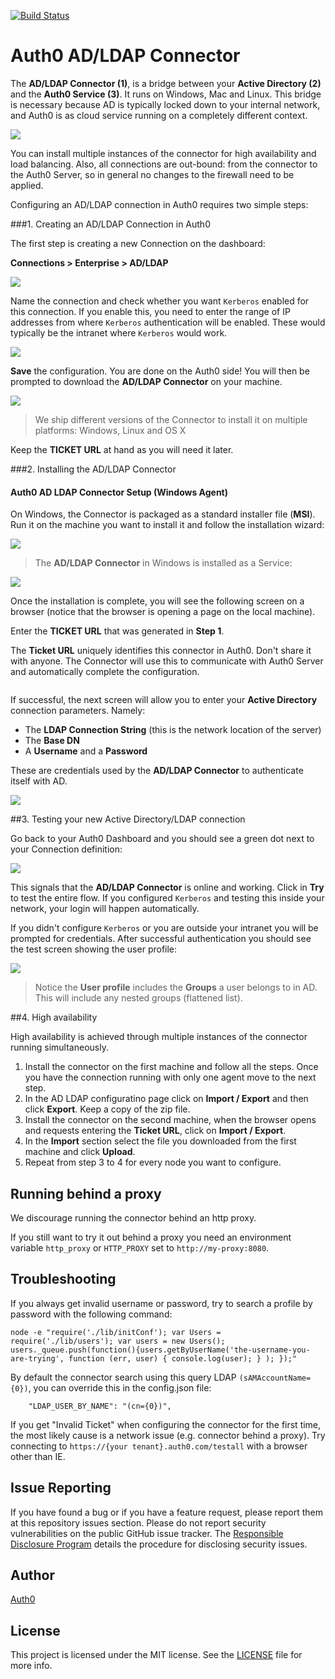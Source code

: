 [![Build Status](https://travis-ci.org/auth0/ad-ldap-connector.svg?branch=master)](https://travis-ci.org/auth0/ad-ldap-connector)

# Auth0 AD/LDAP Connector

The __AD/LDAP Connector (1)__, is a bridge between your __Active Directory (2)__  and the __Auth0 Service (3)__. It runs on Windows, Mac and Linux. This bridge is necessary because AD is typically locked down to your internal network, and Auth0 is as cloud service running on a completely different context.

<img src="https://docs.google.com/drawings/d/1X30jQAsatQTibLXgxKgDanbCH1RJ9ZAfoDmHV33jdBY/pub?w=630&amp;h=526">

You can install multiple instances of the connector for high availability and load balancing. Also, all connections are out-bound: from the connector to the Auth0 Server, so in general no changes to the firewall need to be applied.

Configuring an AD/LDAP connection in Auth0 requires two simple steps:

###1. Creating an AD/LDAP Connection in Auth0

The first step is creating a new Connection on the dashboard:

__Connections > Enterprise > AD/LDAP__

![](https://cdn.auth0.com/docs/media/articles/connections/enterprise/active-directory/ldap-create.png)

Name the connection and check whether you want `Kerberos` enabled for this connection. If you enable this, you need to enter the range of IP addresses from where `Kerberos` authentication will be enabled. These would typically be the intranet where `Kerberos` would work.

![](https://cdn.auth0.com/docs/media/articles/connections/enterprise/active-directory/ldap-create-2.png)

__Save__ the configuration. You are done on the Auth0 side! You will then be prompted to download the __AD/LDAP Connector__ on your machine.

![](https://cdn.auth0.com/docs/media/articles/connections/enterprise/active-directory/ldap-create-3.png)

> We ship different versions of the Connector to install it on multiple platforms: Windows, Linux and OS X

Keep the __TICKET URL__ at hand as you will need it later.

###2. Installing the AD/LDAP Connector

#### Auth0 AD LDAP Connector Setup (Windows Agent)
On Windows, the Connector is packaged as a standard installer file (__MSI__). Run it on the machine you want to install it and follow the installation wizard:

![](https://cdn.auth0.com/docs/media/articles/connector/install/adldap-connector-setup.png)

> The __AD/LDAP Connector__ in Windows is installed as a Service:

![](https://cdn.auth0.com/docs/media/articles/connector/install/adldap-connector-services.png)

Once the installation is complete, you will see the following screen on a browser (notice that the browser is opening a page on the local machine).

Enter the __TICKET URL__ that was generated in __Step 1__.

The __Ticket URL__ uniquely identifies this connector in Auth0. Don't share it with anyone. The Connector will use this to communicate with Auth0 Server and automatically complete the configuration.

![]()

If successful, the next screen will allow you to enter your __Active Directory__ connection parameters. Namely:

* The __LDAP Connection String__ (this is the network location of the server)
* The __Base DN__
* A __Username__ and a __Password__

These are credentials used by the __AD/LDAP Connector__ to authenticate itself with AD.

![](https://s3.amazonaws.com/blog.auth0.com/adldap_04.PNG)


##3. Testing your new Active Directory/LDAP connection

Go back to your Auth0 Dashboard and you should see a green dot next to your Connection definition:

![](https://s3.amazonaws.com/blog.auth0.com/adldap_07.png)

This signals that the __AD/LDAP Connector__ is online and working. Click in __Try__ to test the entire flow. If you configured `Kerberos` and testing this inside your network, your login will happen automatically.

If you didn't configure `Kerberos` or you are outside your intranet you will be prompted for credentials. After successful authentication you should see the test screen showing the user profile:

![](https://s3.amazonaws.com/blog.auth0.com/adldap_08.png)

> Notice the __User profile__ includes the __Groups__ a user belongs to in AD. This will include any nested groups (flattened list).

##4. High availability

High availability is achieved through multiple instances of the connector running simultaneously.

1.  Install the connector on the first machine and follow all the steps. Once you have the connection running with only one agent move to the next step.
2.  In the AD LDAP configuratino page click on __Import / Export__ and then click __Export__. Keep a copy of the zip file.
3.  Install the connector on the second machine, when the browser opens and requests entering the __Ticket URL__, click on __Import / Export__.
4.  In the __Import__ section select the file you downloaded from the first machine and click __Upload__.
5.  Repeat from step 3 to 4 for every node you want to configure.

## Running behind a proxy

We discourage running the connector behind an http proxy.

If you still want to try it out behind a proxy you need an environment variable `http_proxy` or `HTTP_PROXY` set to `http://my-proxy:8080`.

## Troubleshooting

If you always get invalid username or password, try to search a profile by password with the following command:

```
node -e "require('./lib/initConf'); var Users = require('./lib/users'); var users = new Users(); users._queue.push(function(){users.getByUserName('the-username-you-are-trying', function (err, user) { console.log(user); } ); });"
```

By default the connector search using this query LDAP `(sAMAccountName={0})`, you can override this in the config.json file:

```
	"LDAP_USER_BY_NAME": "(cn={0})",
```

If you get "Invalid Ticket" when configuring the connector for the first time, the most likely cause is a network issue (e.g. connector behind a proxy). Try connecting to `https://{your tenant}.auth0.com/testall` with a browser other than IE.

## Issue Reporting

If you have found a bug or if you have a feature request, please report them at this repository issues section. Please do not report security vulnerabilities on the public GitHub issue tracker. The [Responsible Disclosure Program](https://auth0.com/whitehat) details the procedure for disclosing security issues.

## Author

[Auth0](auth0.com)

## License

This project is licensed under the MIT license. See the [LICENSE](LICENSE) file for more info.
